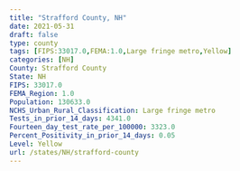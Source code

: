 ```yaml
---
title: "Strafford County, NH"
date: 2021-05-31
draft: false
type: county
tags: [FIPS:33017.0,FEMA:1.0,Large fringe metro,Yellow]
categories: [NH]
County: Strafford County
State: NH
FIPS: 33017.0
FEMA_Region: 1.0
Population: 130633.0
NCHS_Urban_Rural_Classification: Large fringe metro
Tests_in_prior_14_days: 4341.0
Fourteen_day_test_rate_per_100000: 3323.0
Percent_Positivity_in_prior_14_days: 0.05
Level: Yellow
url: /states/NH/strafford-county
---
```



